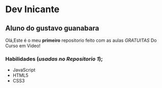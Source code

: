 # Dev Inicante
## Aluno do gustavo guanabara

Olá,Este é o meu **primeiro** repositorio feito com as aulas *GRATUITAS* Do Curso em Video!

### Habilidades (__*usadas no Repositorio 1*__); 
* JavaScript
* HTML5
* CSS3
